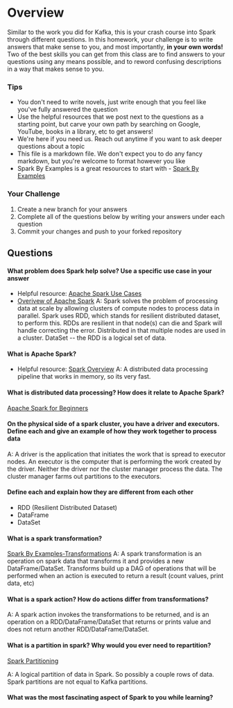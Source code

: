 # Overview

Similar to the work you did for Kafka, this is your crash course into Spark through different questions. In this homework, your
challenge is to write answers that make sense to you, and most importantly, **in your own words!**
Two of the best skills you can get from this class are to find answers to your questions using any means possible, and to
reword confusing descriptions in a way that makes sense to you. 

### Tips
* You don't need to write novels, just write enough that you feel like you've fully answered the question
* Use the helpful resources that we post next to the questions as a starting point, but carve your own path by searching on Google, YouTube, books in a library, etc to get answers!
* We're here if you need us. Reach out anytime if you want to ask deeper questions about a topic 
* This file is a markdown file. We don't expect you to do any fancy markdown, but you're welcome to format however you like
* Spark By Examples is a great resources to start with - [Spark By Examples](https://sparkbyexamples.com/)

### Your Challenge
1. Create a new branch for your answers 
2. Complete all of the questions below by writing your answers under each question
3. Commit your changes and push to your forked repository

## Questions
#### What problem does Spark help solve? Use a specific use case in your answer 
* Helpful resource: [Apache Spark Use Cases](https://www.toptal.com/spark/introduction-to-apache-spark)
* [Overivew of Apache Spark](https://www.youtube.com/watch?v=znBa13Earms&t=42s)
A: Spark solves the problem of processing data at scale by allowing clusters of compute nodes to process data in parallel.  Spark uses RDD, which stands for resilient distributed dataset, to perform this.  RDDs are resilient in that node(s) can die and Spark will handle correcting the error.  Distributed in that multiple nodes are used in a cluster.  DataSet -- the RDD is a logical set of data.

#### What is Apache Spark?
* Helpful resource: [Spark Overview](https://www.youtube.com/watch?v=ymtq8yjmD9I) 
A: A distributed data processing pipeline that works in memory, so its very fast.

#### What is distributed data processing? How does it relate to Apache Spark?  
[Apache Spark for Beginners](https://medium.com/@aristo_alex/apache-spark-for-beginners-d3b3791e259e)

#### On the physical side of a spark cluster, you have a driver and executors. Define each and give an example of how they work together to process data

A: A driver is the application that initiates the work that is spread to executor nodes.  An executor is the computer that is performing the work created by the driver.  Neither the driver nor the cluster manager process the data.  The cluster manager farms out partitions to the executors. 

#### Define each and explain how they are different from each other 
* RDD (Resilient Distributed Dataset)
* DataFrame
* DataSet

#### What is a spark transformation?
[Spark By Examples-Transformations](https://sparkbyexamples.com/apache-spark-rdd/spark-rdd-transformations/)
A: A spark transformation is an operation on spark data that transforms it and provides a new DataFrame/DataSet. Transforms build up a DAG of operations that will be performed when an action is executed to return a result (count values, print data, etc)

#### What is a spark action? How do actions differ from transformations? 
A: A spark action invokes the transformations to be returned, and is an operation on a RDD/DataFrame/DataSet that returns or prints value and does not return another RDD/DataFrame/DataSet.

#### What is a partition in spark? Why would you ever need to repartition? 
[Spark Partitioning](https://sparkbyexamples.com/spark/spark-repartition-vs-coalesce/)

A: A logical partition of data in Spark.  So possibly a couple rows of data.  Spark partitions are not equal to Kafka partitions.

#### What was the most fascinating aspect of Spark to you while learning? 
